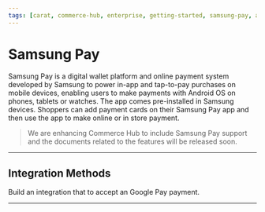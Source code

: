 ```yaml
---
tags: [carat, commerce-hub, enterprise, getting-started, samsung-pay, android, mobile, wallet]
---
```


# Samsung Pay

Samsung Pay is a digital wallet platform and online payment system developed by Samsung to power in-app and tap-to-pay purchases on mobile devices, enabling users to make payments with Android OS on phones, tablets or watches. The app comes pre-installed in Samsung devices. Shoppers can add payment cards on their Samsung Pay app and then use the app to make online or in store payment.

<!-- theme: danger -->
> We are enhancing Commerce Hub to include Samsung Pay support and the documents related to the features will be released soon.

---

## Integration Methods

Build an integration that to accept an Google Pay payment.

<!-- type: row -->

<!-- type: card
title: Web: RESTful API
description: Commerce Hub's RESTful API integration allows the merchant to create a custom UI integration with Samsung Pay. The merchants would need to setup their own server for secure communication with Google Pay.
link: ?path=docs/Online-Mobile-Digital/Wallets-AltPayments/Samsung-Pay/Samsung-Pay-Web-REST.md
-->

<!-- type: card
title: Web: Hosted Payment Page
description: Commerce Hub's Hosted Payment Page integration removes the PCI Complaince requirement on the merchant server by handling the payment processing form on Commerce Hub's secure server.
link:
-->

<!-- type: card
title: Integration in App
description: Commerce Hub's RESTful API integration allows the merchant to create a custom App integration with Samsung Pay.
link: ?path=docs/Online-Mobile-Digital/Wallets-AltPayments/Samsung-Pay/Samsung-Pay-App.md
-->

<!-- type: row-end -->

---

